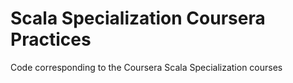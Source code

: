 # Scala Specialization Coursera Practices

Code corresponding to the Coursera Scala Specialization courses
